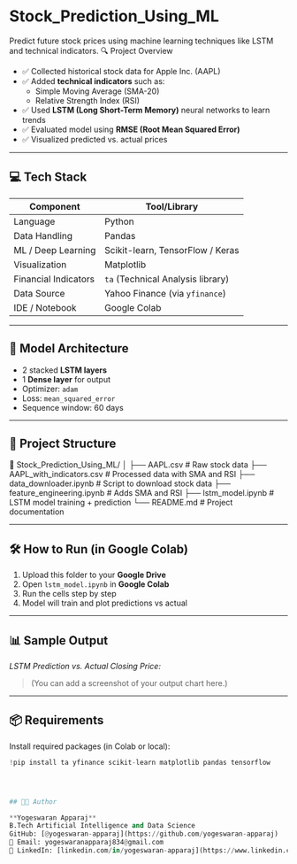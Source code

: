 # Stock_Prediction_Using_ML
Predict future stock prices using machine learning techniques like LSTM and technical indicators.
🔍 Project Overview

- ✅ Collected historical stock data for Apple Inc. (AAPL)
- ✅ Added **technical indicators** such as:
  - Simple Moving Average (SMA-20)
  - Relative Strength Index (RSI)
- ✅ Used **LSTM (Long Short-Term Memory)** neural networks to learn trends
- ✅ Evaluated model using **RMSE (Root Mean Squared Error)**
- ✅ Visualized predicted vs. actual prices

---

## 💻 Tech Stack

| Component          | Tool/Library       |
|--------------------|--------------------|
| Language           | Python             |
| Data Handling      | Pandas             |
| ML / Deep Learning | Scikit-learn, TensorFlow / Keras |
| Visualization      | Matplotlib         |
| Financial Indicators | `ta` (Technical Analysis library) |
| Data Source        | Yahoo Finance (via `yfinance`) |
| IDE / Notebook     | Google Colab       |

---

## 🧠 Model Architecture

- 2 stacked **LSTM layers**
- 1 **Dense layer** for output
- Optimizer: `adam`
- Loss: `mean_squared_error`
- Sequence window: 60 days

---

## 📂 Project Structure

📁 Stock_Prediction_Using_ML/
│
├── AAPL.csv # Raw stock data
├── AAPL_with_indicators.csv # Processed data with SMA and RSI
├── data_downloader.ipynb # Script to download stock data
├── feature_engineering.ipynb # Adds SMA and RSI
├── lstm_model.ipynb # LSTM model training + prediction
└── README.md # Project documentation


---

## 🛠️ How to Run (in Google Colab)

1. Upload this folder to your **Google Drive**
2. Open `lstm_model.ipynb` in **Google Colab**
3. Run the cells step by step
4. Model will train and plot predictions vs actual

---

## 📊 Sample Output

*LSTM Prediction vs. Actual Closing Price:*

> (You can add a screenshot of your output chart here.)

---

## 📦 Requirements

Install required packages (in Colab or local):

```python
!pip install ta yfinance scikit-learn matplotlib pandas tensorflow




## 👨‍💻 Author

**Yogeswaran Apparaj**  
B.Tech Artificial Intelligence and Data Science  
GitHub: [@yogeswaran-apparaj](https://github.com/yogeswaran-apparaj)
📧 Email: yogeswaranapparaj834@gmail.com  
🔗 LinkedIn: [linkedin.com/in/yogeswaran-apparaj](https://www.linkedin.com/in/yogeswaran-apparaj-637a4536b/)
